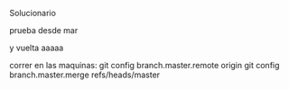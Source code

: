 Solucionario

prueba desde mar

y vuelta aaaaa

correr en las maquinas:
git config branch.master.remote origin
git config branch.master.merge refs/heads/master